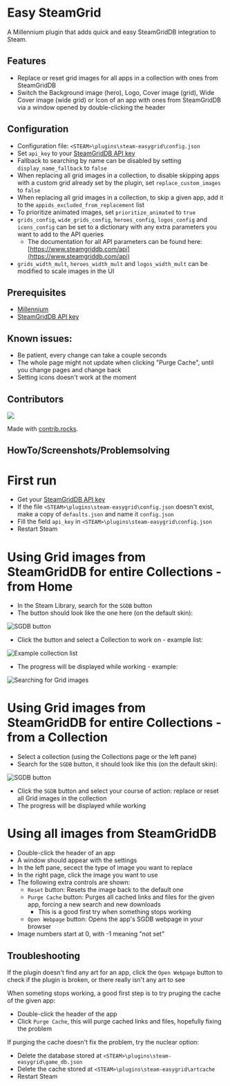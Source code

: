 # Easy SteamGrid

A Millennium plugin that adds quick and easy SteamGridDB integration to Steam.

## Features
- Replace or reset grid images for all apps in a collection with ones from SteamGridDB
- Switch the Background image (hero), Logo, Cover image (grid), Wide Cover image (wide grid) or Icon of an app with ones from SteamGridDB via a window opened by double-clicking the header

## Configuration
- Configuration file: `<STEAM>\plugins\steam-easygrid\config.json`
- Set `api_key` to your [SteamGridDB API key](https://www.steamgriddb.com/profile/preferences/api)
- Fallback to searching by name can be disabled by setting `display_name_fallback` to `false`
- When replacing all grid images in a collection, to disable skipping apps with a custom grid already set by the plugin, set `replace_custom_images` to `false`
- When replacing all grid images in a collection, to skip a given app, add it to the `appids_excluded_from_replacement` list
- To prioritize animated images, set `prioritize_animated` to `true`
- `grids_config`, `wide_grids_config`, `heroes_config`, `logos_config` and `icons_config` can be set to a dictionary with any extra parameters you want to add to the API queries
    - The documentation for all API parameters can be found here: [https://www.steamgriddb.com/api](https://www.steamgriddb.com/api)
- `grids_width_mult`, `heroes_width_mult` and `logos_width_mult` can be modified to scale images in the UI

## Prerequisites
- [Millennium](https://steambrew.app/)
- [SteamGridDB API key](https://www.steamgriddb.com/profile/preferences/api)

## Known issues:
- Be patient, every change can take a couple seconds
- The whole page might not update when clicking "Purge Cache", until you change pages and change back
- Setting icons doesn't work at the moment

## Contributors

<a href="https://github.com/luthor112/steam-easygrid/graphs/contributors">
  <img src="https://contrib.rocks/image?repo=luthor112/steam-easygrid" />
</a>

Made with [contrib.rocks](https://contrib.rocks).

## HowTo/Screenshots/Problemsolving

# First run

- Get your [SteamGridDB API key](https://www.steamgriddb.com/profile/preferences/api)
- If the file `<STEAM>\plugins\steam-easygrid\config.json` doesn't exist, make a copy of `defaults.json` and name it `config.json`
- Fill the field `api_key` in `<STEAM>\plugins\steam-easygrid\config.json`
- Restart Steam

# Using Grid images from SteamGridDB for entire Collections - from Home

- In the Steam Library, search for the `SGDB` button
- The button should look like the one here (on the default skin):

![SGDB button](screenshots/sgdb-button.png)

- Click the button and select a Collection to work on - example list:

![Example collection list](screenshots/sgdb-collections.png)

- The progress will be displayed while working - example:

![Searching for Grid images](screenshots/grid-working.png)

# Using Grid images from SteamGridDB for entire Collections - from a Collection

- Select a collection (using the Collections page or the left pane)
- Search for the `SGDB` button, it should look like this (on the default skin):

![SGDB button](screenshots/sgdb-coll-button.png)

- Click the `SGDB` button and select your course of action: replace or reset all Grid images in the collection
- The progress will be displayed while working

# Using all images from SteamGridDB

- Double-click the header of an app
- A window should appear with the settings
- In the left pane, secect the type of image you want to replace
- In the right page, click the image you want to use
- The following extra controls are shown:
    - `Reset` button: Resets the image back to the default one
    - `Purge Cache` button: Purges all cached links and files for the given app, forcing a new search and new downloads
        - This is a good first try when something stops working
    - `Open Webpage` button: Opens the app's SGDB webpage in your browser
- Image numbers start at 0, with -1 meaning "not set"

## Troubleshooting

If the plugin doesn't find any art for an app, click the `Open Webpage` button to check if the plugin is broken, or there really isn't any art to see

When someting stops working, a good first step is to try pruging the cache of the given app:
- Double-click the header of the app
- Click `Purge Cache`, this will purge cached links and files, hopefully fixing the problem

If purging the cache doesn't fix the problem, try the nuclear option:
- Delete the database stored at `<STEAM>\plugins\steam-easygrid\game_db.json`
- Delete the cache stored at `<STEAM>\plugins\steam-easygrid\artcache`
- Restart Steam